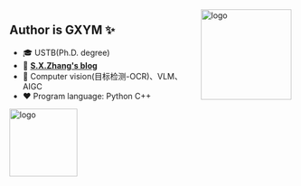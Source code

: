 <!--
**GXYM/GXYM** is a ✨ _special_ ✨ repository because its `README.md` (this file) appears on your GitHub profile.

Here are some ideas to get you started:

- 🔭 I’m currently working on ...
- 🌱 I’m currently learning ...
- 👯 I’m looking to collaborate on ...
- 🤔 I’m looking for help with ...
- 💬 Ask me about ...
- 📫 How to reach me: ...
- 😄 Pronouns: ...
- ⚡ Fun fact: ...
- 用于显示编程语言比例
- [![Top Langs](https://github-readme-stats.vercel.app/api/top-langs/?username=GXYM&layout=compact)](https://github.com/GXYM/github-readme-stats)
- 黑色背景显示stars
- ![leilei's github stats](https://github-readme-stats.vercel.app/api?username=GXYM&show_icons=true&theme=radical)
- ![leilei's github stats](https://github-readme-stats.vercel.app/api?username=GXYM&show_icons=true)
-->

<img src="https://github-readme-stats.vercel.app/api?username=GXYM&show_icons=true" alt="logo" height="160" align="right" style="margin: 5px; margin-bottom: 20px;" /> 


## Author is GXYM ✨
- 🎓 USTB(Ph.D. degree)
- 📖 [**S.X.Zhang's blog**](https://scholar.google.com/citations?user=N8jMnXEAAAAJ&hl=en)
- 🔭 Computer vision(目标检测-OCR)、VLM、AIGC
- ❤  Program language: Python C++

<img src="https://github-profile-trophy.vercel.app/?username=GXYM&row=1&theme=flat" alt="logo" height="120" align="center" style="margin: auto; margin-bottom: 20px;" />  
